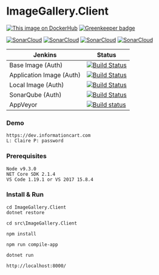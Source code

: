 # ImageGallery.Client

[![This image on DockerHub](https://img.shields.io/docker/pulls/stuartshay/imagegallery-client.svg)](https://hub.docker.com/r/stuartshay/imagegallery-client/)
[![Greenkeeper badge](https://badges.greenkeeper.io/stuartshay/ImageGallery.Client.svg)](https://greenkeeper.io/)

[![SonarCloud](http://sonar.navigatorglass.com:9000/api/project_badges/measure?project=ImageGalleryClient&metric=alert_status)](http://sonar.navigatorglass.com:9000/dashboard?id=ImageGalleryClient)
[![SonarCloud](http://sonar.navigatorglass.com:9000/api/project_badges/measure?project=ImageGalleryClient&metric=reliability_rating)](http://sonar.navigatorglass.com:9000/dashboard?id=ImageGalleryClient)
[![SonarCloud](http://sonar.navigatorglass.com:9000/api/project_badges/measure?project=ImageGalleryClient&metric=security_rating)](http://sonar.navigatorglass.com:9000/dashboard?id=ImageGalleryClient)
[![SonarCloud](http://sonar.navigatorglass.com:9000/api/project_badges/measure?project=ImageGalleryClient&metric=sqale_rating)](http://sonar.navigatorglass.com:9000/dashboard?id=ImageGalleryClient)


 Jenkins | Status  
------------ | -------------
Base Image (Auth) | [![Build Status](https://jenkins.navigatorglass.com/buildStatus/icon?job=ImageGallery-Auth/ImageGallery-Auth-base)](https://jenkins.navigatorglass.com/job/ImageGallery-Auth/job/ImageGallery-Auth-base/)
Application Image (Auth) | [![Build Status](https://jenkins.navigatorglass.com/buildStatus/icon?job=ImageGallery-Auth/ImageGallery-Auth-build)](https://jenkins.navigatorglass.com/job/ImageGallery-Auth/job/ImageGallery-Auth-build/)
Local Image (Auth) | [![Build Status](https://jenkins.navigatorglass.com/buildStatus/icon?job=ImageGallery-Auth/ImageGallery-Auth-local)](https://jenkins.navigatorglass.com/job/ImageGallery-Auth/job/ImageGallery-Auth-local/)
SonarQube (Auth) | [![Build Status](https://jenkins.navigatorglass.com/buildStatus/icon?job=ImageGallery-Auth/ImageGallery-Auth-sonarqube)](https://jenkins.navigatorglass.com/job/ImageGallery-Auth/job/ImageGallery-Auth-sonarqube/)
AppVeyor |[![Build status](https://ci.appveyor.com/api/projects/status/iub0tbs42d9ut0g7?svg=true)](https://ci.appveyor.com/project/StuartShay/imagegallery-client)


### Demo
```
https://dev.informationcart.com
L: Claire P: password
```

### Prerequisites

```
Node v9.3.0
NET Core SDK 2.1.4
VS Code 1.19.1 or VS 2017 15.8.4
```

### Install & Run

```
cd ImageGallery.Client
dotnet restore

cd src\ImageGallery.Client

npm install

npm run compile-app

dotnet run

http://localhost:8000/
```
